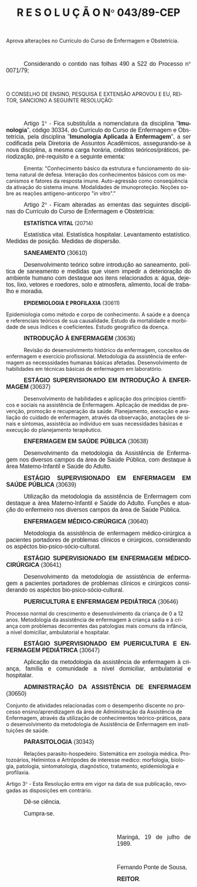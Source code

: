 <body lang=PT-BR style='tab-interval:36.0pt'>

<div class=Section1>

<h1 align=center style='text-align:center'>R E S O L U Ç Ã O N<span
style='font-family:Symbol;mso-ascii-font-family:Arial;mso-hansi-font-family:
Arial;mso-char-type:symbol;mso-symbol-font-family:Symbol'><span
style='mso-char-type:symbol;mso-symbol-font-family:Symbol'>°</span></span>
043/89-CEP</h1>

<p class=MsoNormal style='text-align:justify'><span style='font-size:12.0pt;
mso-bidi-font-size:10.0pt;font-family:Arial'><![if !supportEmptyParas]>&nbsp;<![endif]><o:p></o:p></span></p>

<p class=MsoBodyTextIndent>Aprova alterações no Currículo do Curso de
Enfermagem e Obstetrícia.</p>

<p class=MsoNormal style='text-align:justify'><b><span style='font-size:12.0pt;
mso-bidi-font-size:10.0pt;font-family:Arial'><![if !supportEmptyParas]>&nbsp;<![endif]><o:p></o:p></span></b></p>

<p class=MsoNormal style='text-align:justify;text-indent:36.0pt'><span
style='font-size:12.0pt;mso-bidi-font-size:10.0pt;font-family:Arial'>Considerando
o contido nas folhas 490 a 522 do Processo n</span><span style='font-size:12.0pt;
mso-bidi-font-size:10.0pt;font-family:Symbol;mso-ascii-font-family:Arial;
mso-hansi-font-family:Arial;mso-bidi-font-family:Arial;mso-char-type:symbol;
mso-symbol-font-family:Symbol'><span style='mso-char-type:symbol;mso-symbol-font-family:
Symbol'>°</span></span><span style='font-size:12.0pt;mso-bidi-font-size:10.0pt;
font-family:Arial'> 0071/79;<o:p></o:p></span></p>

<p class=MsoNormal style='text-align:justify'><span style='font-size:12.0pt;
mso-bidi-font-size:10.0pt;font-family:Arial'><![if !supportEmptyParas]>&nbsp;<![endif]><o:p></o:p></span></p>

<p class=MsoBodyTextIndent2>O CONSELHO DE ENSINO, PESQUISA E EXTENSÃO APROVOU E
EU, REITOR, SANCIONO A SEGUINTE RESOLUÇÃO:</p>

<p class=MsoNormal style='text-align:justify'><b><span style='font-size:12.0pt;
mso-bidi-font-size:10.0pt;font-family:Arial'><![if !supportEmptyParas]>&nbsp;<![endif]><o:p></o:p></span></b></p>

<p class=MsoNormal style='text-align:justify;text-indent:36.0pt'><span
style='font-size:12.0pt;mso-bidi-font-size:10.0pt;font-family:Arial'>Artigo 1</span><span
style='font-size:12.0pt;mso-bidi-font-size:10.0pt;font-family:Symbol;
mso-ascii-font-family:Arial;mso-hansi-font-family:Arial;mso-bidi-font-family:
Arial;mso-char-type:symbol;mso-symbol-font-family:Symbol'><span
style='mso-char-type:symbol;mso-symbol-font-family:Symbol'>°</span></span><span
style='font-size:12.0pt;mso-bidi-font-size:10.0pt;font-family:Arial'>&nbsp;-&nbsp;Fica
substituÍda a nomenclatura da disciplina &quot;<b>Imunologia</b>&quot;, código
30334, do Currículo do Curso de Enfermagem e Obstetrícia, pela disciplina
&quot;<b>Imunologia Aplicada à Enfermagem</b>&quot;, a ser codificada pela
Diretoria de Assuntos Acadêmicos, assegurando-se à nova disciplina, a mesma
carga horária, créditos teóricos/práticos, periodização, pré-requisito e a
seguinte ementa:<o:p></o:p></span></p>

<p class=MsoBodyText style='text-indent:36.0pt'>Ementa: &quot;Conhecimento
básico da estrutura e funcionamento do sistema natural de defesa. Interação dos
conhecimentos básicos com os mecanismos e fatores da resposta imune.
Auto-agressão como conseqüência da ativação do sistema imune. Modalidades de
imunoproteção. Noções sobre as reações antígeno-anticorpo &quot;in
vitro&quot;.&quot;</p>

<p class=MsoNormal style='text-align:justify;text-indent:36.0pt'><span
style='font-size:12.0pt;mso-bidi-font-size:10.0pt;font-family:Arial'>Artigo 2</span><span
style='font-size:12.0pt;mso-bidi-font-size:10.0pt;font-family:Symbol;
mso-ascii-font-family:Arial;mso-hansi-font-family:Arial;mso-bidi-font-family:
Arial;mso-char-type:symbol;mso-symbol-font-family:Symbol'><span
style='mso-char-type:symbol;mso-symbol-font-family:Symbol'>°</span></span><span
style='font-size:12.0pt;mso-bidi-font-size:10.0pt;font-family:Arial'>&nbsp;-&nbsp;Ficam
alteradas as ementas das seguintes disciplinas do Currículo do Curso de
Enfermagem e Obstetrícia:<o:p></o:p></span></p>

<p class=MsoBodyText style='text-indent:36.0pt'><b>ESTATÍSTICA VITAL</b>
(20714)</p>

<p class=MsoNormal style='text-align:justify;text-indent:36.0pt'><span
style='font-size:12.0pt;mso-bidi-font-size:10.0pt;font-family:Arial'>Estatística
vital. Estatística hospitalar. Levantamento estatístico. Medidas de posição.
Medidas de dispersão.<o:p></o:p></span></p>

<p class=MsoNormal style='text-align:justify;text-indent:36.0pt'><b><span
style='font-size:12.0pt;mso-bidi-font-size:10.0pt;font-family:Arial'>SANEAMENTO</span></b><span
style='font-size:12.0pt;mso-bidi-font-size:10.0pt;font-family:Arial'> (30610)<o:p></o:p></span></p>

<p class=MsoNormal style='text-align:justify;text-indent:36.0pt'><span
style='font-size:12.0pt;mso-bidi-font-size:10.0pt;font-family:Arial'>Desenvolvimento
teórico sobre introdução ao saneamento, política de saneamento e medidas que
visem impedir a deterioração do ambiente humano com destaque aos itens
relacionados a: água, dejetos, lixo, vetores e roedores, solo e atmosfera,
alimento, local de trabalho e moradia.<o:p></o:p></span></p>

<p class=MsoBodyText style='text-indent:36.0pt'><b>EPIDEMIOLOGIA E PROFILAXIA</b>
(30611)</p>

<p class=MsoBodyTextIndent3>Epidemiologia como método e corpo de conhecimento.
A saúde e a doença e referenciais teóricos de sua causalidade. Estudo da
mortalidade e morbidade de seus índices e coeficientes. Estudo geográfico da
doença.</p>

<p class=MsoNormal style='text-align:justify;text-indent:36.0pt'><b><span
style='font-size:12.0pt;mso-bidi-font-size:10.0pt;font-family:Arial'>INTRODUÇÃO
À ENFERMAGEM</span></b><span style='font-size:12.0pt;mso-bidi-font-size:10.0pt;
font-family:Arial'> (30636)<o:p></o:p></span></p>

<p class=MsoBodyText style='text-indent:36.0pt'>Revisão do desenvolvimento
histórico da enfermagem, conceitos de enfermagem e exercício profissional.
Metodologia da assistência de enfermagem as necesssidades humanas básicas
afetadas. Desenvolvimento de habilidades em técnicas básicas de enfermagem em laboratório.</p>

<p class=MsoNormal style='text-align:justify;text-indent:36.0pt'><b><span
style='font-size:12.0pt;mso-bidi-font-size:10.0pt;font-family:Arial'>ESTÁGIO
SUPERVISIONADO EM INTRODUÇÃO À ENFERMAGEM</span></b><span style='font-size:
12.0pt;mso-bidi-font-size:10.0pt;font-family:Arial'> (30637)<o:p></o:p></span></p>

<p class=MsoBodyText style='text-indent:36.0pt'>Desenvolvimento de habilidades
e aplicação dos princípios científicos e sociais na assistência de Enfermagem.
Aplicação de medidas de prevenção, promoção e recuperação da saúde. Planejamento,
execução e avaliação do cuidado de enfermagem, através da observação, anotações
de sinais e sintomas, assistêcia ao indivíduo em suas necessidades básicas e
execução do planejamento terapêutico.</p>

<p class=MsoNormal style='text-align:justify;text-indent:36.0pt'><b><span
style='font-size:12.0pt;mso-bidi-font-size:10.0pt;font-family:Arial'>ENFERMAGEM
EM SAÚDE PÚBLICA</span></b><span style='font-size:12.0pt;mso-bidi-font-size:
10.0pt;font-family:Arial'> (30638)<o:p></o:p></span></p>

<p class=MsoNormal style='text-align:justify;text-indent:36.0pt'><span
style='font-size:12.0pt;mso-bidi-font-size:10.0pt;font-family:Arial'>Desenvolvimento
da metodologia da Assistência de Enfermagem nos diversos campos da área de
Saúde Pública, com destaque à área Materno-Infantil e Saúde do Adulto.<o:p></o:p></span></p>

<p class=MsoNormal style='text-align:justify;text-indent:36.0pt'><b><span
style='font-size:12.0pt;mso-bidi-font-size:10.0pt;font-family:Arial'>ESTÁGIO
SUPERVISIONADO EM ENFERMAGEM EM SAÚDE PÚBLICA</span></b><span style='font-size:
12.0pt;mso-bidi-font-size:10.0pt;font-family:Arial'> (30639) <o:p></o:p></span></p>

<p class=MsoNormal style='text-align:justify;text-indent:36.0pt'><span
style='font-size:12.0pt;mso-bidi-font-size:10.0pt;font-family:Arial'>Utilização
da metodologia da assistência de Enfermagem com destaque a àrea
Materno-Infantil e Saúde do Adulto. Funções e atuação do enfermeiro nos
diversos campos da área de Saúde Pública.<o:p></o:p></span></p>

<p class=MsoNormal style='text-align:justify;text-indent:36.0pt'><b><span
style='font-size:12.0pt;mso-bidi-font-size:10.0pt;font-family:Arial'>ENFERMAGEM
MÉDICO-CIRÚRGICA</span></b><span style='font-size:12.0pt;mso-bidi-font-size:
10.0pt;font-family:Arial'> (30640)<o:p></o:p></span></p>

<p class=MsoNormal style='text-align:justify;text-indent:36.0pt'><span
style='font-size:12.0pt;mso-bidi-font-size:10.0pt;font-family:Arial'>Metodologia
da assistência de enfermagem médico-cirúrgica a pacientes portadores de
problemas clínicos e cirúrgicos, considerando os aspéctos
bio-psico-sócio-cultural.<o:p></o:p></span></p>

<p class=MsoNormal style='text-align:justify;text-indent:36.0pt'><b><span
style='font-size:12.0pt;mso-bidi-font-size:10.0pt;font-family:Arial'>ESTÁGIO
SUPERVISIONADO EM ENFERMAGEM MÉDICO-CIRÚRGICA</span></b><span style='font-size:
12.0pt;mso-bidi-font-size:10.0pt;font-family:Arial'> (30641) <o:p></o:p></span></p>

<p class=MsoNormal style='text-align:justify;text-indent:36.0pt'><span
style='font-size:12.0pt;mso-bidi-font-size:10.0pt;font-family:Arial'>Desenvolvimento
da metodologia de assistência de enfermagem a pacientes portadores de problemas
clínicos e cirúrgicos considerando os aspéctos bio-psico-sócio-cultural.<o:p></o:p></span></p>

<p class=MsoNormal style='text-align:justify;text-indent:36.0pt'><b><span
style='font-size:12.0pt;mso-bidi-font-size:10.0pt;font-family:Arial'>PUERICULTURA
E ENFERMAGEM PEDIÁTRICA</span></b><span style='font-size:12.0pt;mso-bidi-font-size:
10.0pt;font-family:Arial'> (30646)<o:p></o:p></span></p>

<p class=MsoBodyTextIndent3>Processo normal do crescimento e desenvolvimento da
criança de 0 a 12 anos. Metodologia da assistência de enfermagem à criança
sadia e à criança com problemas decorrentes das patologias mais comuns da
infância, a nível domiciliar, ambulatorial e hospitalar.</p>

<p class=MsoNormal style='text-align:justify;text-indent:36.0pt'><b><span
style='font-size:12.0pt;mso-bidi-font-size:10.0pt;font-family:Arial'>ESTÁGIO
SUPERVISIONADO EM PUERICULTURA E ENFERMAGEM PEDIÁTRICA</span></b><span
style='font-size:12.0pt;mso-bidi-font-size:10.0pt;font-family:Arial'> (30647)<o:p></o:p></span></p>

<p class=MsoNormal style='text-align:justify;text-indent:36.0pt'><span
style='font-size:12.0pt;mso-bidi-font-size:10.0pt;font-family:Arial'>Aplicação
da metodologia da assistência de enfermagem à criança, família e comunidade a
nível domiciliar, ambulatorial e hospitalar.<o:p></o:p></span></p>

<p class=MsoNormal style='text-align:justify;text-indent:36.0pt'><b><span
style='font-size:12.0pt;mso-bidi-font-size:10.0pt;font-family:Arial'>ADMINISTRAÇÃO
DA ASSISTÊNCIA DE ENFERMAGEM</span></b><span style='font-size:12.0pt;
mso-bidi-font-size:10.0pt;font-family:Arial'> (30650)<o:p></o:p></span></p>

<p class=MsoBodyTextIndent3>Conjunto de atividades relacionadas com o
desempenho discente no processo ensino/aprendizagem da área de Administração da
Assistência de Enfermagem, através da utilização de conhecimentos
teórico-práticos, para o desenvolvimento da metodologia de Assistência de
Enfermagem em instituições de saúde.</p>

<p class=MsoNormal style='text-align:justify;text-indent:36.0pt'><b><span
style='font-size:12.0pt;mso-bidi-font-size:10.0pt;font-family:Arial'>PARASITOLOGIA</span></b><span
style='font-size:12.0pt;mso-bidi-font-size:10.0pt;font-family:Arial'> (30343)<o:p></o:p></span></p>

<p class=MsoBodyText style='text-indent:36.0pt'>Relações parasito-hospedeiro.
Sistemática em zoologia médica. Protozoários, Helmintos e Artrópodes de
interesse medico: morfologia, biologia, patologia, sintomatologia, diagnóstico,
tratamento, epidemiologia e profilaxia.</p>

<p class=MsoBodyTextIndent3>Artigo 3<span style='font-family:Symbol;mso-ascii-font-family:
Arial;mso-hansi-font-family:Arial;mso-char-type:symbol;mso-symbol-font-family:
Symbol'><span style='mso-char-type:symbol;mso-symbol-font-family:Symbol'>°</span></span>&nbsp;-&nbsp;Esta
Resolução entra em vigor na data de sua publicação, revogadas as disposições em
contrário.</p>

<p class=MsoNormal style='text-align:justify;text-indent:36.0pt'><span
style='font-size:12.0pt;mso-bidi-font-size:10.0pt;font-family:Arial'>Dê-se ciência.<o:p></o:p></span></p>

<p class=MsoNormal style='text-align:justify;text-indent:36.0pt'><span
style='font-size:12.0pt;mso-bidi-font-size:10.0pt;font-family:Arial'>Cumpra-se.<o:p></o:p></span></p>

<p class=MsoNormal style='text-align:justify'><span style='font-size:12.0pt;
mso-bidi-font-size:10.0pt;font-family:Arial'><![if !supportEmptyParas]>&nbsp;<![endif]><o:p></o:p></span></p>

<p class=MsoNormal style='margin-left:8.0cm;text-align:justify'><span
style='font-size:12.0pt;mso-bidi-font-size:10.0pt;font-family:Arial'>Maringá,
19 de julho de 1989.<o:p></o:p></span></p>

<p class=MsoNormal style='text-align:justify'><span style='font-size:12.0pt;
mso-bidi-font-size:10.0pt;font-family:Arial'><![if !supportEmptyParas]>&nbsp;<![endif]><o:p></o:p></span></p>

<p class=MsoNormal style='margin-left:8.0cm;text-align:justify'><span
style='font-size:12.0pt;mso-bidi-font-size:10.0pt;font-family:Arial'>Fernando
Ponte de Sousa,<o:p></o:p></span></p>

<p class=MsoNormal style='margin-left:8.0cm;text-align:justify'><b><span
style='font-size:12.0pt;mso-bidi-font-size:10.0pt;font-family:Arial'>REITOR</span></b><span
style='font-size:12.0pt;mso-bidi-font-size:10.0pt;font-family:Arial'>.<o:p></o:p></span></p>

</div>

</body>
